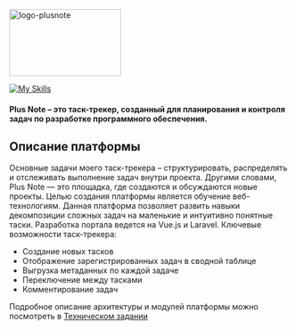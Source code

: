 <img width="200" height="120" alt="logo-plusnote" src="https://github.com/user-attachments/assets/97307287-78e2-4e93-8696-032e2b6a6854" />

[![My Skills](https://skillicons.dev/icons?i=vue,php,mysql,linux,ansible&theme=dark)](https://skillicons.dev)
<h4>Plus Note – это таск-трекер, созданный для планирования и контроля задач по разработке программного обеспечения.

  
## Описание платформы
Основные задачи моего таск-трекера – структурировать, распределять и отслеживать выполнение задач внутри проекта. Другими словами, Plus Note — это площадка, где создаются и обсуждаются новые проекты. 
Целью создания платформы является обучение веб-технологиям. Данная платформа позволяет развить навыки декомпозиции сложных задач на маленькие и интуитивно понятные таски. Разработка портала ведется на Vue.js и Laravel.
Ключевые возможности таск-трекера:
* Создание новых тасков
* Отображение зарегистрированных задач в сводной таблице
* Выгрузка метаданных по каждой задаче
* Переключение между тасками
* Комментирование задач

Подробное описание архитектуры и модулей платформы можно посмотреть в [Техническом задании](https://docs.google.com/document/d/1D3LNP-XkawQly7NDegzlrijvo1DRM27Q/edit?usp=drive_link&ouid=108616306262442149907&rtpof=true&sd=true)
